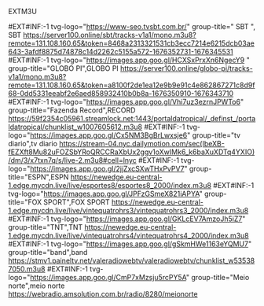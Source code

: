 EXTM3U

#EXT#INF:-1 tvg-logo="https://www-seo.tvsbt.com.br/" group-title=" SBT ", SBT https://server100.online/sbt/tracks-v1a1/mono.m3u8?remote=131.108.160.65&token=8468a2313321531cb3ecc7214e6215dcb03ae643-3afdf8875d74878c14d2262c5155a572-1676352731-1676345531
#EXT#INF:-1 tvg-logo="https://images.app.goo.gl/HCXSxPrxXn6NgecY9 " group-title="GLOBO PI",GLOBO PI https://server100.online/globo-pi/tracks-v1a1/mono.m3u8?remote=131.108.160.65&token=a8100f2de1ea12e9b9e91c4e862867271c8d9f68-0dd5331eeabf2e6aed858932410b0b8a-1676350910-1676343710 
#EXT#INF:-1 tvg-logo="https://images.app.goo.gl/Vhi7uz3ezrnJPWTo6" group-title="Fazenda Record",RECORD https://59f2354c05961.streamlock.net:1443/portaldatropical/_definst_/portaldatropical/chunklist_w1007605612.m3u8 
#EXT#INF:-1 tvg-logo="https://images.app.goo.gl/Cx5NM3BgBrLwxsje6" group-title="tv diario",tv diario https://stream-04.nyc.dailymotion.com/sec(IbeXB-fEZXft8Mu82uFOZSbYRoQRCCRaXbUx2ggv1oXwIMk6_k6baXuXDTq4YXIO)/dm/3/x7txn7q/s/live-2.m3u8#cell=lnyc 
#EXT#INF:-1 tvg-logo="https://images.app.goo.gl/2jjZxcSXwTHxPvPV7" group-title="ESPN",ESPN https://newedge.eu-central-1.edge.mycdn.live/live/esportes8/esportes8_2000/index.m3u8 
#EXT#INF:-1 tvg-logo="https://images.app.goo.gl/JPFzGSmeX821iAPYA" group-title="FOX SPORT",FOX SPORT https://newedge.eu-central-1.edge.mycdn.live/live/vintequatrohrs3/vintequatrohrs3_2000/index.m3u8 
#EXT#INF:-1 tvg-logo="https://images.app.goo.gl/GKLcEV7AmzoJh5iZ7" group-title="TNT",TNT https://newedge.eu-central-1.edge.mycdn.live/live/vintequatrohrs4/vintequatrohrs4_2000/index.m3u8 
#EXT#INF:-1 tvg-logo="https://images.app.goo.gl/gSkmHWe1163eYQMU7" group-title="band",band https://stmv1.paineltv.net/valeradiowebtv/valeradiowebtv/chunklist_w535387050.m3u8
#EXT#INF:-1 tvg-logo="https://images.app.goo.gl/CmP7xMzsju5rcPY5A" group-title="Meio norte",meio norte https://webradio.amsolution.com.br/radio/8280/meionorte
